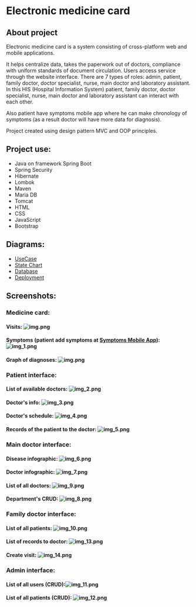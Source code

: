 # Electronic medicine card 
## About project
Electronic medicine card is a system consisting of cross-platform web and mobile applications.

It helps centralize data, takes the paperwork out of doctors, compliance with uniform standards of document circulation. Users access service through the website interface. There are 7 types of roles: admin, patient, family doctor, doctor specialist, nurse, main doctor and laboratory assistant. In this HIS (Hospital Information System) patient, family doctor, doctor specialist, nurse, main doctor and laboratory assistant can interact with each other. 

Also patient have symptoms mobile app where he can make chronology of symptoms (as a result doctor will have more data for diagnosis).

Project created using design pattern MVC and OOP principles. 

## Project use:
* Java on framework Spring Boot
* Spring Security
* Hibernate
* Lombok
* Maven
* Maria DB
* Tomcat
* HTML
* CSS
* JavaScript
* Bootstrap

## Diagrams:
* [UseCase](https://drive.google.com/file/d/1Ln7L0-wHYgPsyu3IZJs2-XCHmE3JU6VW/view?usp=sharing)
* [State Chart](https://drive.google.com/file/d/1VIpuczf_BJ3nXjIRfW-8OQyGwrpPAnPX/view?usp=sharing)
* [Database](https://drive.google.com/file/d/1f7f6KTtPT7f_X6OTF2PZFO4N0OGbzIKm/view?usp=sharing)
* [Deployment](https://drive.google.com/file/d/1-qLb4mB_VwrxrVzBBMXO4aBFuOvqKfGM/view?usp=sharing)

## Screenshots:

### Medicine card:
#### Visits: ![img.png](img/img_15.png)
#### Symptoms (patient add symptoms at [Symptoms Mobile App](https://github.com/MrGold6/symptomsApp)): ![img_1.png](img/img_1.png)
#### Graph of diagnoses: ![img.png](img/img.png)

### Patient interface:
#### List of available doctors: ![img_2.png](img/img_2.png)
#### Doctor's info: ![img_3.png](img/img_3.png)
#### Doctor's schedule: ![img_4.png](img/img_4.png)
#### Records of the patient to the doctor: ![img_5.png](img/img_5.png)

### Main doctor interface:
#### Disease infographic: ![img_6.png](img/img_6.png)
#### Doctor infographic: ![img_7.png](img/img_7.png)
#### List of all doctors: ![img_9.png](img/img_9.png)
#### Department's CRUD: ![img_8.png](img/img_8.png)

### Family doctor interface:
#### List of all patients: ![img_10.png](img/img_10.png)
#### List of records to doctor: ![img_13.png](img/img_13.png)
#### Create visit: ![img_14.png](img/img_14.png)

### Admin interface:
#### List of all users (CRUD):![img_11.png](img/img_11.png)
#### List of all patients (CRUD): ![img_12.png](img/img_12.png)
 





